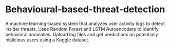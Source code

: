 # Behavioural-based-threat-detection
A machine learning-based system that analyzes user activity logs to detect insider threats. Uses Random Forest and LSTM Autoencoders to identify behavioral anomalies. Upload log files and get predictions on potentially malicious users using a Kaggle dataset.
